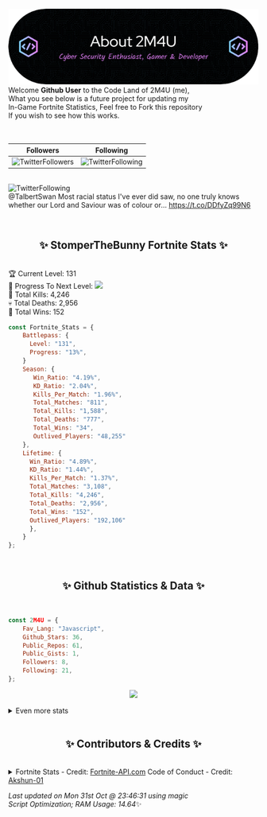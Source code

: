 
  ![Header](./src/github-banner.png)
  <br>
  Welcome **Github User** to the Code Land of 2M4U (me),<br>
  What you see below is a future project for updating my<br>
  In-Game Fortnite Statistics, Feel free to Fork this repository<br>
  If you wish to see how this works.
  <br><br>
  <br>
  
  | Followers  | Following |
  | ---------- |:---------:|
  | ![TwitterFollowers](https://img.shields.io/badge/Twitter%20Followers-77-blue)  | ![TwitterFollowing](https://img.shields.io/badge/Twitter%20Following-218-blue)  |


  <br>![TwitterFollowing](https://img.shields.io/badge/Latest%20Tweet--blue)<br>
  @TalbertSwan Most racial status I've ever did saw, no one truly knows whether our Lord and Saviour was of colour or… https://t.co/DDfyZq99N6
   
  <br><h2 align="center"> ✨ StomperTheBunny Fortnite Stats ✨</h2><br>
  🏆 Current Level: 131<br>
  🎉 Progress To Next Level: ![](https://geps.dev/progress/13)<br>
  🎯 Total Kills: 4,246<br>
  💀 Total Deaths: 2,956<br>
  👑 Total Wins: 152<br>

```js
const Fortnite_Stats = {
    Battlepass: {
      Level: "131",
      Progress: "13%",    
    }
    Season: { 
       Win_Ratio: "4.19%",
       KD_Ratio: "2.04%",
       Kills_Per_Match: "1.96%",
       Total_Matches: "811",
       Total_Kills: "1,588",
       Total_Deaths: "777",
       Total_Wins: "34",
       Outlived_Players: "48,255"
    },
    Lifetime: {
      Win_Ratio: "4.89%",
      KD_Ratio: "1.44%",
      Kills_Per_Match: "1.37%",
      Total_Matches: "3,108",
      Total_Kills: "4,246",
      Total_Deaths: "2,956",
      Total_Wins: "152",
      Outlived_Players: "192,106"
      },
    }
}; 
```


<br><h2 align="center"> ✨ Github Statistics & Data ✨</h2><br>

```js
const 2M4U = {
    Fav_Lang: "Javascript",
    Github_Stars: 36,
    Public_Repos: 61,
    Public_Gists: 1,
    Followers: 8,
    Following: 21,
}; 
```

<p align="center">
<img src="https://github-readme-streak-stats.herokuapp.com/?user=2M4U&theme=tokyonight">
</p>
<details>
  <summary>
      Even more stats
  </summary>
  <p align="center">
    <img src="https://github-profile-trophy.vercel.app/?username=2M4U&theme=dracula">
    <img src="https://github-readme-stats.vercel.app/api?username=2M4U&theme=tokyonight&count_private=true&show_icons=true&include_all_commits=true">
  </p>
</details>
<br><h2 align="center"> ✨ Contributors & Credits ✨</h2><br>
<details>
  <summary>
      Fortnite Stats - Credit: <a href="https://fortnite-api.com/?utm_source=github.com/2M4U/2M4U">Fortnite-API.com</a>
      Code of Conduct - Credit: <a href="https://github.com/Akshun-01">Akshun-01</a>
  </summary>
</details>

<!-- Last updated on Mon Oct 31 2022 23:46:31 GMT+0000 (Coordinated Universal Time) ;-;-->
<i>Last updated on  Mon 31st Oct @ 23:46:31 using magic<br>
Script Optimization; RAM Usage: 14.64</i>✨